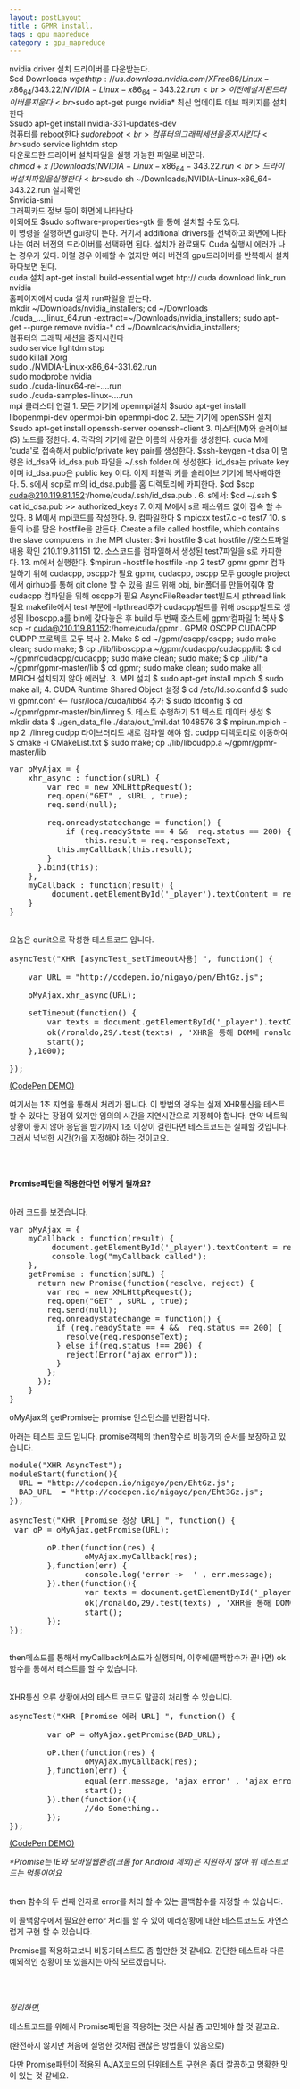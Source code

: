 ```yaml
---
layout: postLayout
title : GPMR install.
tags : gpu_mapreduce
category : gpu_mapreduce
---
```


nvidia driver 설치 드라이버를 다운받는다. 
<br>$cd Downloads $wget http://us.download.nvidia.com/XFree86/Linux-x86_64/343.22/NVIDIA-Linux-x86_64-343.22.run 
<br>이전에 설치된 드라이버를 지운다 
<br>$sudo apt-get purge nvidia* 최신 업데이트 데브 패키지를 설치한다 
<br>$sudo apt-get install nvidia-331-updates-dev 
<br>컴퓨터를 reboot한다 $sudo reboot
<br>컴퓨터의 그래픽 세션을 중지시킨다 
<br>$sudo service lightdm stop <br>다운로드한 드라이버 설치파일을 실행 가능한 파일로 바꾼다. <br>$chmod +x ~/Downloads/NVIDIA-Linux-x86_64-343.22.run <br>드라이버 설치파일을 실행한다 <br>$sudo sh ~/Downloads/NVIDIA-Linux-x86_64-343.22.run 설치확인<br> $nvidia-smi <br>그래픽카드 정보 등이 화면에 나타난다 <br>이외에도 $sudo software-properties-gtk 를 통해 설치할 수도 있다. <br>이 명령을 실행하면 gui창이 뜬다. 거기서 additional drivers를 선택하고 화면에 나타나는 여러 버전의 드라이버를 선택하면 된다. 설치가 완료돼도 Cuda 실행시 에러가 나는 경우가 있다. 이럴 경우 이해할 수 없지만 여러 버전의 gpu드라이버를 반복해서 설치하다보면 된다. <br>cuda 설치 apt-get install build-essential wget htp:// cuda download link_run nvidia <br>홈페이지에서 cuda 설치 run파일을 받는다. <br> mkdir ~/Downloads/nvidia_installers; cd ~/Downloads ./cuda_..._linux_64.run -extract=~/Downloads/nvidia_installers; sudo apt-get --purge remove nvidia-* cd ~/Downloads/nvidia_installers; 
<br>컴퓨터의 그래픽 세션을 중지시킨다 <br>sudo service lightdm stop <br>sudo killall Xorg <br>sudo ./NVIDIA-Linux-x86_64-331.62.run <br> sudo modprobe nvidia <br>sudo ./cuda-linux64-rel-....run <br>sudo ./cuda-samples-linux-....run <br> mpi 클러스터 연결 1. 모든 기기에 openmpi설치 $sudo apt-get install libopenmpi-dev openmpi-bin openmpi-doc 2. 모든 기기에 openSSH 설치 $sudo apt-get install openssh-server openssh-client 3. 마스터(M)와 슬레이브(S) 노드를 정한다. 4. 각각의 기기에 같은 이름의 사용자를 생성한다. cuda M에 'cuda'로 접속해서 public/private key pair를 생성한다. $ssh-keygen -t dsa 이 명령은 id_dsa와 id_dsa.pub 파일을 ~/.ssh folder.에 생성한다. id_dsa는 private key이며 id_dsa.pub은 public key 이다. 이제 퍼블릭 키를 슬레이브 기기에 복사해야한다. 5. s에서 scp로 m의 id_dsa.pub를 홈 디렉토리에 카피한다. $cd $scp cuda@210.119.81.152:/home/cuda/.ssh/id_dsa.pub . 6. s에서: $cd ~/.ssh $ cat id_dsa.pub >> authorized_keys 7. 이제 M에서 s로 패스워드 없이 접속 할 수 있다. 8 M에서 mpi코드를 작성한다. 9. 컴파일한다 $ mpicxx test7.c -o test7 10. s들의 ip를 담은 hostfile을 만든다. Create a file called hostfile, which contains the slave computers in the MPI cluster: $vi hostfile $ cat hostfile //호스트파일 내용 확인 210.119.81.151 12. 소스코드를 컴파일해서 생성된 test7파일을 s로 카피한다. 13. m에서 실행한다. $mpirun -hostfile hostfile -np 2 test7 gpmr gpmr 컴파일하기 위해 cudacpp, oscpp가 필요 gpmr, cudacpp, oscpp 모두 google project에서 girhub를 통해 git clone 할 수 있음 빌드 위해 obj, bin폴더를 만들어줘야 함 cudacpp 컴파일을 위해 oscpp가 필요 AsyncFileReader test빌드시 pthread link필요 makefile에서 test 부분에 -lpthread추가 cudacpp빌드를 위해 oscpp빌드로 생성된 liboscpp.a를 bin에 갖다놓은 후 build 두 번째 호스트에 gpmr컴파일 1: 복사 $ scp -r cuda@210.119.81.152:/home/cuda/gpmr . GPMR OSCPP CUDACPP CUDPP 프로젝트 모두 복사 2. Make $ cd ~/gpmr/oscpp/oscpp; sudo make clean; sudo make; $ cp ./lib/liboscpp.a ~/gpmr/cudacpp/cudacpp/lib $ cd ~/gpmr/cudacpp/cudacpp; sudo make clean; sudo make; $ cp ./lib/*.a ~/gpmr/gpmr-master/lib $ cd gpmr; sudo make clean; sudo make all; MPICH 설치되지 않아 에러남. 3. MPI 설치 $ sudo apt-get install mpich $ sudo make all; 4. CUDA Runtime Shared Object 설정 $ cd /etc/ld.so.conf.d $ sudo vi gpmr.conf <-- /usr/local/cuda/lib64 추가 $ sudo ldconfig $ cd ~/gpmr/gpmr-master/bin/linreg 5. 테스트 수행하기 5.1 텍스트 데이터 생성 $ mkdir data $ ./gen_data_file ./data/out_1mil.dat 1048576 3 $ mpirun.mpich -np 2 ./linreg cudpp 라이브러리도 새로 컴파일 해야 함. cudpp 디렉토리로 이동하여 $ cmake -i CMakeList.txt $ sudo make; cp ./lib/libcudpp.a ~/gpmr/gpmr-master/lib

<pre class="prettyprint">
var oMyAjax = {
 	xhr_async : function(sURL) {
 		var req = new XMLHttpRequest();
 		req.open("GET" , sURL , true);
 		req.send(null);

 		req.onreadystatechange = function() {
 			if (req.readyState == 4 &&  req.status == 200) {
 				this.result = req.responseText;
          this.myCallback(this.result);
        }
      }.bind(this);
    },
    myCallback : function(result) {
         document.getElementById('_player').textContent = result;
    }
}
</pre>

<br>
요놈은 qunit으로 작성한 테스트코드 입니다.

<pre class="prettyprint">
asyncTest("XHR [asyncTest_setTimeout사용] ", function() {

	var URL = "http://codepen.io/nigayo/pen/EhtGz.js";

    oMyAjax.xhr_async(URL);
  
    setTimeout(function() {
        var texts = document.getElementById('_player').textContent;
        ok(/ronaldo,29/.test(texts) , 'XHR을 통해 DOM에 ronaldo 텍스트가 있군요');
        start();
    },1000);
  
});
</pre>
[(CodePen DEMO)](http://codepen.io/nigayo/pen/BoezC?editors=001 "codepen demo page")

여기서는 1초 지연을 통해서 처리가 됩니다. 이 방법의 경우는 실제 XHR통신을 테스트 할 수 있다는 장점이 있지만 임의의 시간을 지연시간으로 지정해야 합니다.
만약 네트웍 상황이 좋지 않아 응답을 받기까지 1초 이상이 걸린다면 테스트코드는 실패할 것입니다. 그래서 넉넉한 시간(?)을 지정해야 하는 것이고요.

<br><br>

**Promise패턴을 적용한다면 어떻게 될까요?**
<br><br>

아래 코드를 보겠습니다. 

<pre class="prettyprint">
var oMyAjax = {
    myCallback : function(result) {
         document.getElementById('_player').textContent = result;
         console.log("myCallback called");
    }, 
    getPromise : function(sURL) {
      return new Promise(function(resolve, reject) {
        var req = new XMLHttpRequest();
        req.open("GET" , sURL , true);
        req.send(null);
        req.onreadystatechange = function() {
          if (req.readyState == 4 &&  req.status == 200) {
            resolve(req.responseText);
          } else if(req.status !== 200) {
            reject(Error("ajax error"));
          }
        };
      });
    }
}
</pre>

oMyAjax의 getPromise는 promise 인스턴스를 반환합니다.

아래는 테스트 코드 입니다. promise객체의 then함수로 비동기의 순서를 보장하고 있습니다.

<pre class="prettyprint">
module("XHR AsyncTest");
moduleStart(function(){
  URL = "http://codepen.io/nigayo/pen/EhtGz.js";
  BAD_URL  = "http://codepen.io/nigayo/pen/Eht3Gz.js";  
});

asyncTest("XHR [Promise 정상 URL] ", function() {
 var oP = oMyAjax.getPromise(URL);
      
        oP.then(function(res) {
                oMyAjax.myCallback(res);
        },function(err) {
                console.log('error ->  ' , err.message);
        }).then(function(){
                var texts = document.getElementById('_player').textContent;
                ok(/ronaldo,29/.test(texts) , 'XHR을 통해 DOM에 ronaldo 텍스트가 있군요');
                start();
        });
});

</pre>

then메소드를 통해서 myCallback메소드가 실행되며, 이후에(콜백함수가 끝나면) ok 함수를 통해서 테스트를 할 수 있습니다.

<br>
XHR통신 오류 상황에서의 테스트 코드도 말끔히 처리할 수 있습니다.

<pre class="prettyprint">
asyncTest("XHR [Promise 에러 URL] ", function() {

        var oP = oMyAjax.getPromise(BAD_URL);
      
        oP.then(function(res) {
                oMyAjax.myCallback(res);
        },function(err) {
                equal(err.message, 'ajax error' , 'ajax error 처리가 정상이군요');
                start();
        }).then(function(){
                //do Something..
        });
});
</pre>
[(CodePen DEMO)](http://codepen.io/nigayo/pen/CvBHf/?editors=001 "codepen demo page")

<i>*Promise는 IE와 모바일웹환경(크롬 for Android 제외)은 지원하지 않아 위 테스트코드는 먹통이여요</i>

<br> 
then 함수의 두 번째 인자로 error를 처리 할 수 있는 콜백함수를 지정할 수 있습니다.

이 콜백함수에서 필요한 error 처리를 할 수 있어 에러상황에 대한 테스트코드도 자연스럽게 구현 할 수 있습니다.

Promise를 적용하고보니 비동기테스트도 좀 할만한 것 같네요. 간단한 테스트라 다른 예외적인 상황이 또 있을지는 아직 모르겠습니다.

<br>
<br>

<em>정리하면,</em>

테스트코드를 위해서 Promise패턴을 적용하는 것은 사실 좀 고민해야 할 것 같고요.

(완전하지 않지만 처음에 설명한 것처럼 괜찮은 방법들이 있음으로)

다만 Promise패턴이 적용된 AJAX코드의 단위테스트 구현은 좀더 깔끔하고 명확한 맛이 있는 것 같네요.



